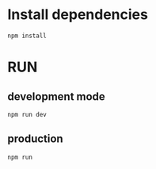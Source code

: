 # Install dependencies
```
npm install
```

# RUN

## development mode
```
npm run dev
```
## production
```
npm run
```